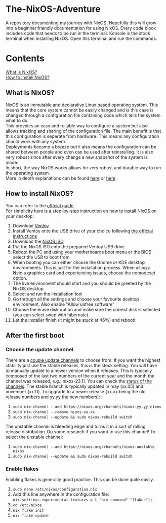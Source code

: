 # The-NixOS-Adventure
A repository documenting my journey with NixOS. Hopefully this will grow into a beginner friendly documentation for using NixOS.
Every code block includes code that needs to be run in the terminal. Konsole is the stock terminal when installing NixOS. Open this terminal and run the commands.

# Contents
[What is NixOS?](https://github.com/mrgnex/The-NixOS-Adventure/edit/main/README.md#what-is-nixos)  
[How to install NixOS?](https://github.com/mrgnex/The-NixOS-Adventure/edit/main/README.md#how-to-install-nixos)

## What is NixOS?
NixOS is an immutable and declarative Linux based operating system. This means that the core system cannot be easily changed and is this case is changed through a configuration file containing code which tells the system what to do.  
This provides an easy and reliable way to configure a system but also allows tracking and sharing of the configuration file. The main benefit is that this configuration is seperate from hardware. This means any configuration should work with any system.  
Deployments become a breeze but it also means the configuration can be shared between people and even can be used after reinstalling. It is also very robust since after every change a new snapshot of the system is made.  
In short, the way NixOS works allows for very robust and durable way to run the operating system.  
More in depth explanations can be found [here](https://www.youtube.com/watch?v=9OMDnZWXjn4) or [here](https://www.youtube.com/watch?v=FJVFXsNzYZQ).  

## How to install NixOS?
You can refer to the [official guide](https://nixos.org/manual/nixos/stable/index.html#ch-installation).  
For simplicity here is a step-by-step instruction on how to install NixOS on your desktop:  
1. Download [Ventoy](https://www.ventoy.net/en/download.html)
2. Install Ventoy onto the USB drive of your choice following [the official instructions](https://www.ventoy.net/en/doc_start.html)
3. Download the [NixOS ISO](https://nixos.org/download/)
4. Put the NixOS ISO onto the prepared Ventoy USB drive
5. Reboot the PC and using your motherboards boot menu or the BIOS select the USB to boot from
6. When booting you can either choose the Gnome or KDE desktop environments. This is just for the installation process. When using a Nvidia graphics card and experiencing issues, choose the nomodeset option.
7. The live environment should start and you should be greeted by the NixOS desktop
8. Select and run the installation tool
9. Go through all the settings and choose your favourite desktop environment. Also enable "Allow unfree software"
10. Choose the erase disk option and make sure the correct disk is selected (you can select swap with hibernate)
11. Let the installer finish (it might be stuck at 46%) and reboot!

## After the first boot
### Choose the update channel
There are a [couple update channels](https://discourse.nixos.org/t/differences-between-nix-channels/13998) to choose from.
If you want the highest stability just use the stable releases, this is the stock setting. You will have to manually update to a newer version when it releases.
This is typically composed of the last two numbers of the current year and the month the channel was released, e.g.: nixos-23.11. You can check the [status of the channels](https://status.nixos.org/).
The stable branch is typically updated in may (xx.05) and november (xx.11).
To upgrade to a newer release (xx.xx being the old release numbers and yy.yy the new numbers):
1. ```sudo nix-channel --add https://nixos.org/channels/nixos-yy.yy nixos```
2. ```sudo nix-channel --remove nixos-xx.xx```
3. ```sudo nix-channel --update && sudo nixos-rebuild switch```

The unstable channel is bleeding edge and turns it in a sort of rolling release distribution. Do some research if you want to use this channel!
To select the unstable channel:
1. ```sudo nix-channel --add https://nixos.org/channels/nixos-unstable nixos```
2. ```sudo nix-channel --update && sudo nixos-rebuild switch```

### Enable flakes
Enabling flakes is generally good practice. This can be done quite easily.
1. ```sudo nano /etc/nixos/configuration.nix```
2. Add this line anywhere in the configuration file: ```nix.settings.experimental-features = [ "nix command" "flakes"];```
3. ```cd /etc/nixos```
4. ```nix flake init```
5. ```nix flake update```
